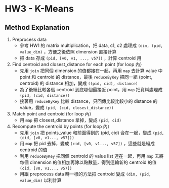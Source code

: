 # HW3 - K-Means

## Method Explanation
1. Preprocess data
    - 參考 HW1 的 matrix multiplication，把 data, c1, c2 處理成 `(dim, (pid, value_dim)` ，方便之後依照 dimension 直接計算
    - 把 data 存成 `(pid, [v0, v1, ..., v57])` ，計算 centroid 用
2. Find centroid and closest_distance for each point (for loop 內）
    - 先用 `join` 把同個 dimension 的值都接在一起，再用 `map` 去計算 value 中 point 和 centroid 的 distance，最後 `reduceByKey` 把同一組 (point, centroid) 的 distance 相加，變成 `((pid, cid), distance)`
    - 為了後續比較各個 centroid 到底哪個最接近 point，用 `map` 把資料處理成 `(pid, (cid, distance))`
    - 接著用 `reduceByKey` 比較 distance，只回傳比較比較小的 distance 的 value，變成 `(pid, (cid, closest_distance))`
3. Match point and centroid (for loop 內）
    - 用 `map` 把 closest_distance 拿掉，變成 `(pid, cid)`
4. Recompute the centroid by points (for loop 內）
    - 先用 `join` 把 points_value 和前面得到的 (pid, cid) 合在一起，變成 `(pid, (cid, [v0, v1..., v57]))`
    - 用 `map` 把 pid 去掉，變成 `(cid, [v0, v1..., v57])` ，這些就是組成 centroid 的值
    - 利用 `reduceByKey` 把同個 centroid 的 value list 連在一起，再用 `map` 去將每個 dimension 的值相加再除以點數量，得到這輪新的 centroid 的值 `(cid, [v0, v1..., v57])`
    - 用跟 preprocess data 時一樣的方法把 centroid 變成 `(dim, (pid, value_dim)` 以利計算